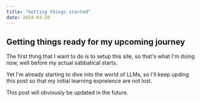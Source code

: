 ```yaml
---
title: "Getting things started"
date: 2024-03-20
---
```


## Getting things ready for my upcoming journey

The first thing that I want to do is to setup this site, so that's what I'm doing now, well before my actual sabbatical starts.

Yet I'm already starting to dive into the world of LLMs, so I'll keep upding this post so that my initial learning expreience are not lost.

This post will obviously be updated in the future.

<script src="https://utteranc.es/client.js"
        repo="the-learning-plumber"
        issue-term="pathname"
        theme="boxy-light"
        crossorigin="anonymous"
        async>
</script>